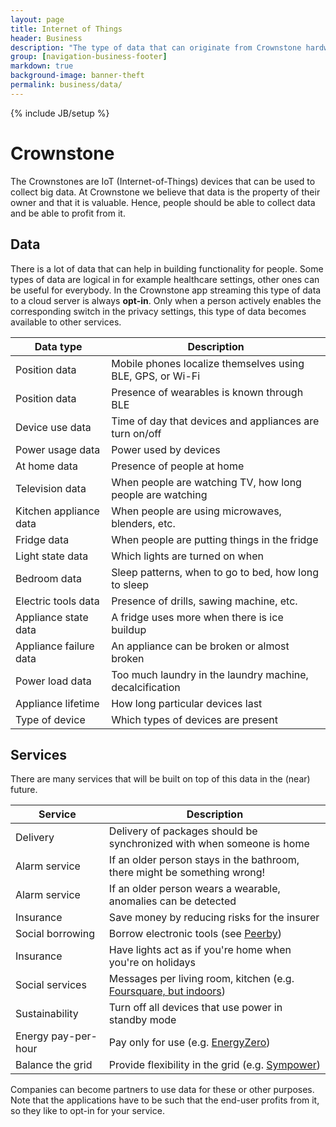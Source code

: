 ```yaml
---
layout: page
title: Internet of Things
header: Business
description: "The type of data that can originate from Crownstone hardware."
group: [navigation-business-footer]
markdown: true
background-image: banner-theft
permalink: business/data/
---
```


{% include JB/setup %}

# Crownstone

The Crownstones are IoT (Internet-of-Things) devices that can be used to collect big data. At Crownstone we believe that data is the property of their owner and that it is valuable. Hence, people should be able to collect data and be able to profit from it.

## Data

There is a lot of data that can help in building functionality for people. Some types of data are logical in for example healthcare settings, other ones can be useful for everybody. In the Crownstone app streaming this type of data to a cloud server is always **opt-in**. Only when a person actively enables the corresponding switch in the privacy settings, this type of data becomes available to other services.

| Data type                    | Description                                                |
| ---                          | ---                                                        |
| Position data                | Mobile phones localize themselves using BLE, GPS, or Wi-Fi |
| Position data                | Presence of wearables is known through BLE                 |
| Device use data              | Time of day that devices and appliances are turn on/off    |
| Power usage data             | Power used by devices                                      |
| At home data                 | Presence of people at home                                 |
| Television data              | When people are watching TV, how long people are watching  |
| Kitchen appliance data       | When people are using microwaves, blenders, etc.           |
| Fridge data                  | When people are putting things in the fridge               |
| Light state data             | Which lights are turned on when                            |
| Bedroom data                 | Sleep patterns, when to go to bed, how long to sleep       |
| Electric tools data          | Presence of drills, sawing machine, etc.                   |
| Appliance state data         | A fridge uses more when there is ice buildup               |
| Appliance failure data       | An appliance can be broken or almost broken                |
| Power load data              | Too much laundry in the laundry machine, decalcification   |
| Appliance lifetime           | How long particular devices last                           |
| Type of device               | Which types of devices are present                         |

## Services

There are many services that will be built on top of this data in the (near) future. 

| Service                      | Description                                                                                 |
| ---                          | ---                                                                                         |
| Delivery                     | Delivery of packages should be synchronized with when someone is home                       |
| Alarm service                | If an older person stays in the bathroom, there might be something wrong!                   |
| Alarm service                | If an older person wears a wearable, anomalies can be detected                              |
| Insurance                    | Save money by reducing risks for the insurer                                                |
| Social borrowing             | Borrow electronic tools (see [Peerby](https://go.peerby.com))                               |
| Insurance                    | Have lights act as if you're home when you're on holidays                                   |
| Social services              | Messages per living room, kitchen (e.g. [Foursquare, but indoors](https://foursquare.com/)) |
| Sustainability               | Turn off all devices that use power in standby mode                                         |
| Energy pay-per-hour          | Pay only for use (e.g. [EnergyZero](https://www.energyzero.nl))                             |
| Balance the grid             | Provide flexibility in the grid (e.g. [Sympower](http://www.sympower.net/))                 |

Companies can become partners to use data for these or other purposes. Note that the applications have to be such that 
the end-user profits from it, so they like to opt-in for your service.

